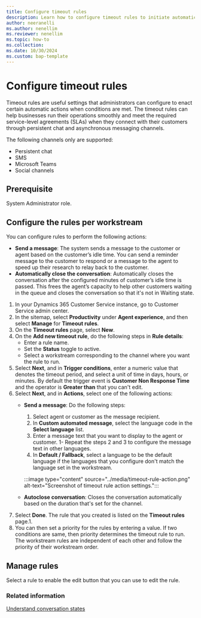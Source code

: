 ```yaml
---
title: Configure timeout rules
description: Learn how to configure timeout rules to initiate automatic actions and significantly improve agent productivity.
author: neeranelli
ms.author: nenellim
ms.reviewer: nenellim
ms.topic: how-to 
ms.collection: 
ms.date: 10/30/2024
ms.custom: bap-template
---
```


# Configure timeout rules

Timeout rules are useful settings that administrators can configure to enact certain automatic actions when conditions are met. The timeout rules can help businesses run their operations smoothly and meet the required service-level agreements (SLAs) when they connect with their customers through persistent chat and asynchronous messaging channels. 

The following channels only are supported:

- Persistent chat
- SMS
- Microsoft Teams
- Social channels

## Prerequisite

System Administrator role.

## Configure the rules per workstream

You can configure rules to perform the following actions:

- **Send a message**: The system sends a message to the customer or agent based on the customer’s idle time. You can send a reminder message to the customer to respond or a message to the agent to speed up their research to relay back to the customer.
- **Automatically close the conversation**: Automatically closes the conversation after the configured minutes of customer’s idle time is passed. This frees the agent’s capacity to help other customers waiting in the queue and closes the conversation so that it's not in Waiting state.

1. In your Dynamics 365 Customer Service instance, go to Customer Service admin center.
1. In the sitemap, select **Productivity** under **Agent experience**, and then select **Manage** for **Timeout rules**.
1. On the **Timeout rules** page, select **New**.
1. On the **Add new timeout rule**, do the following steps in **Rule details**:
   - Enter a rule name.
   - Set the **Status** toggle to active.
   - Select a workstream corresponding to the channel where you want the rule to run.
1. Select **Next**, and in **Trigger conditions**, enter a numeric value that denotes the timeout period, and select a unit of time in days, hours, or minutes. By default the trigger event is **Customer Non Response Time** and the operator is **Greater than** that you can't edit.
1. Select **Next**, and in **Actions**, select one of the following actions:
   - **Send a message**: Do the following steps:
       1. Select agent or customer as the message recipient.
       1. In **Custom automated message**, select the language code in the **Select language** list.
       1. Enter a message text that you want to display to the agent or customer.
       1- Repeat the steps 2 and 3 to configure the message text in other languages.
       1. In **Default / Fallback**, select a language to be the default language if the languages that you configure don't match the language set in the workstream.
           
        :::image type="content" source="../media/timeout-rule-action.png" alt-text="Screenshot of timeout rule action settings.":::

   - **Autoclose conversation**: Closes the conversation automatically based on the duration that's set for the channel.   
1. Select **Done**. The rule that you created is listed on the **Timeout rules** page.1. 
1. You can then set a priority for the rules by entering a value. If two conditions are same, then priority determines the timeout rule to run. The workstream rules are independent of each other and follow the priority of their workstream order.

## Manage rules

Select a rule to enable the edit button that you can use to edit the rule.

### Related information

[Understand conversation states](../use/oc-conversation-state.md)  


